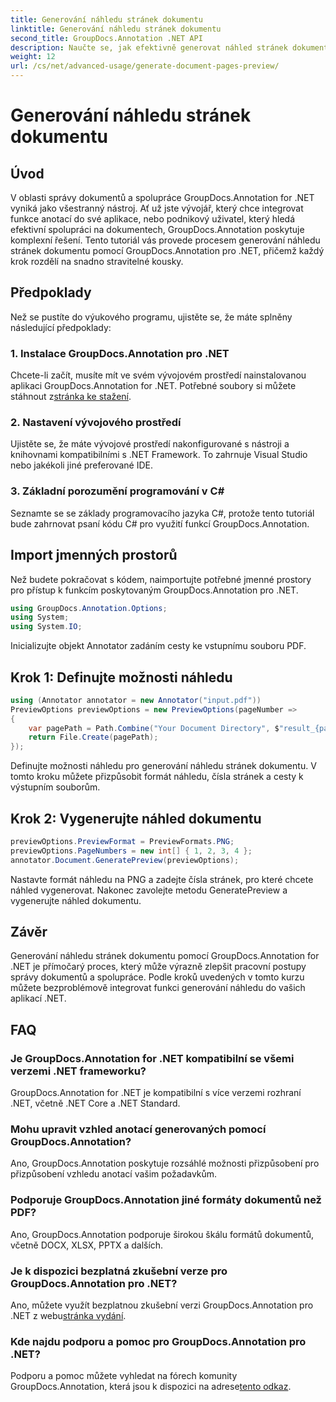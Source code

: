 ```yaml
---
title: Generování náhledu stránek dokumentu
linktitle: Generování náhledu stránek dokumentu
second_title: GroupDocs.Annotation .NET API
description: Naučte se, jak efektivně generovat náhled stránek dokumentu pomocí GroupDocs.Annotation pro .NET. Vylepšete své pracovní postupy pro správu dokumentů pomocí tohoto komplexního řešení.
weight: 12
url: /cs/net/advanced-usage/generate-document-pages-preview/
---
```


# Generování náhledu stránek dokumentu

## Úvod
V oblasti správy dokumentů a spolupráce GroupDocs.Annotation for .NET vyniká jako všestranný nástroj. Ať už jste vývojář, který chce integrovat funkce anotací do své aplikace, nebo podnikový uživatel, který hledá efektivní spolupráci na dokumentech, GroupDocs.Annotation poskytuje komplexní řešení. Tento tutoriál vás provede procesem generování náhledu stránek dokumentu pomocí GroupDocs.Annotation pro .NET, přičemž každý krok rozdělí na snadno stravitelné kousky.
## Předpoklady
Než se pustíte do výukového programu, ujistěte se, že máte splněny následující předpoklady:
### 1. Instalace GroupDocs.Annotation pro .NET
 Chcete-li začít, musíte mít ve svém vývojovém prostředí nainstalovanou aplikaci GroupDocs.Annotation for .NET. Potřebné soubory si můžete stáhnout z[stránka ke stažení](https://releases.groupdocs.com/annotation/net/).
### 2. Nastavení vývojového prostředí
Ujistěte se, že máte vývojové prostředí nakonfigurované s nástroji a knihovnami kompatibilními s .NET Framework. To zahrnuje Visual Studio nebo jakékoli jiné preferované IDE.
### 3. Základní porozumění programování v C#
Seznamte se se základy programovacího jazyka C#, protože tento tutoriál bude zahrnovat psaní kódu C# pro využití funkcí GroupDocs.Annotation.

## Import jmenných prostorů
Než budete pokračovat s kódem, naimportujte potřebné jmenné prostory pro přístup k funkcím poskytovaným GroupDocs.Annotation pro .NET.

```csharp
using GroupDocs.Annotation.Options;
using System;
using System.IO;

```
Inicializujte objekt Annotator zadáním cesty ke vstupnímu souboru PDF.
## Krok 1: Definujte možnosti náhledu
```csharp
using (Annotator annotator = new Annotator("input.pdf"))
PreviewOptions previewOptions = new PreviewOptions(pageNumber =>
{
    var pagePath = Path.Combine("Your Document Directory", $"result_{pageNumber}.png");
    return File.Create(pagePath);
});
```
Definujte možnosti náhledu pro generování náhledu stránek dokumentu. V tomto kroku můžete přizpůsobit formát náhledu, čísla stránek a cesty k výstupním souborům.
## Krok 2: Vygenerujte náhled dokumentu
```csharp
previewOptions.PreviewFormat = PreviewFormats.PNG;
previewOptions.PageNumbers = new int[] { 1, 2, 3, 4 };
annotator.Document.GeneratePreview(previewOptions);
```
Nastavte formát náhledu na PNG a zadejte čísla stránek, pro které chcete náhled vygenerovat. Nakonec zavolejte metodu GeneratePreview a vygenerujte náhled dokumentu.

## Závěr
Generování náhledu stránek dokumentu pomocí GroupDocs.Annotation for .NET je přímočarý proces, který může výrazně zlepšit pracovní postupy správy dokumentů a spolupráce. Podle kroků uvedených v tomto kurzu můžete bezproblémově integrovat funkci generování náhledu do vašich aplikací .NET.
## FAQ
### Je GroupDocs.Annotation for .NET kompatibilní se všemi verzemi .NET frameworku?
GroupDocs.Annotation for .NET je kompatibilní s více verzemi rozhraní .NET, včetně .NET Core a .NET Standard.
### Mohu upravit vzhled anotací generovaných pomocí GroupDocs.Annotation?
Ano, GroupDocs.Annotation poskytuje rozsáhlé možnosti přizpůsobení pro přizpůsobení vzhledu anotací vašim požadavkům.
### Podporuje GroupDocs.Annotation jiné formáty dokumentů než PDF?
Ano, GroupDocs.Annotation podporuje širokou škálu formátů dokumentů, včetně DOCX, XLSX, PPTX a dalších.
### Je k dispozici bezplatná zkušební verze pro GroupDocs.Annotation pro .NET?
Ano, můžete využít bezplatnou zkušební verzi GroupDocs.Annotation pro .NET z webu[stránka vydání](https://releases.groupdocs.com/).
### Kde najdu podporu a pomoc pro GroupDocs.Annotation pro .NET?
 Podporu a pomoc můžete vyhledat na fórech komunity GroupDocs.Annotation, která jsou k dispozici na adrese[tento odkaz](https://forum.groupdocs.com/c/annotation/10).